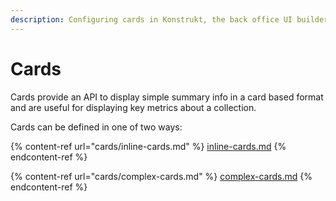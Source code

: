 ```yaml
---
description: Configuring cards in Konstrukt, the back office UI builder for Umbraco.
---
```


# Cards

Cards provide an API to display simple summary info in a card based format and are useful for displaying key metrics about a collection.

Cards can be defined in one of two ways:

{% content-ref url="cards/inline-cards.md" %}
[inline-cards.md](cards/inline-cards.md)
{% endcontent-ref %}

{% content-ref url="cards/complex-cards.md" %}
[complex-cards.md](cards/complex-cards.md)
{% endcontent-ref %}